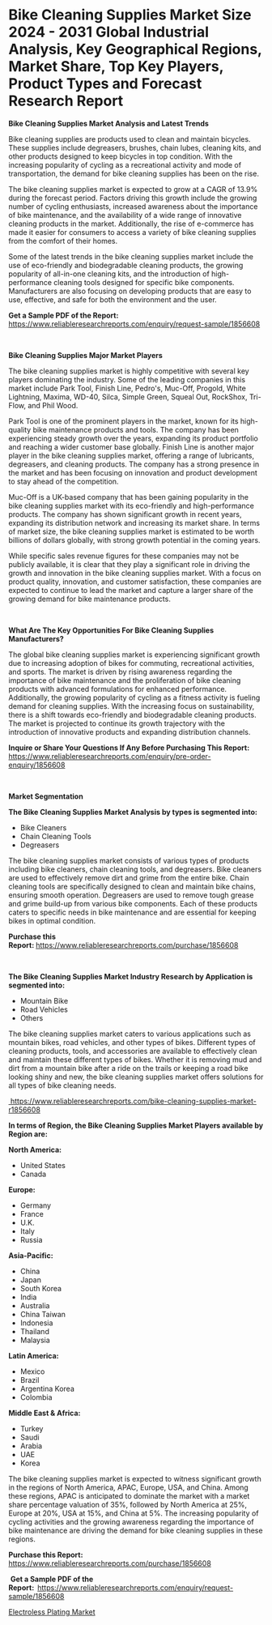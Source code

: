<p><h1>Bike Cleaning Supplies Market Size 2024 - 2031 Global Industrial Analysis, Key Geographical Regions, Market Share, Top Key Players, Product Types and Forecast Research Report</h1></p><p><strong>Bike Cleaning Supplies Market Analysis and Latest Trends</strong></p>
<p><p>Bike cleaning supplies are products used to clean and maintain bicycles. These supplies include degreasers, brushes, chain lubes, cleaning kits, and other products designed to keep bicycles in top condition. With the increasing popularity of cycling as a recreational activity and mode of transportation, the demand for bike cleaning supplies has been on the rise.</p><p>The bike cleaning supplies market is expected to grow at a CAGR of 13.9% during the forecast period. Factors driving this growth include the growing number of cycling enthusiasts, increased awareness about the importance of bike maintenance, and the availability of a wide range of innovative cleaning products in the market. Additionally, the rise of e-commerce has made it easier for consumers to access a variety of bike cleaning supplies from the comfort of their homes.</p><p>Some of the latest trends in the bike cleaning supplies market include the use of eco-friendly and biodegradable cleaning products, the growing popularity of all-in-one cleaning kits, and the introduction of high-performance cleaning tools designed for specific bike components. Manufacturers are also focusing on developing products that are easy to use, effective, and safe for both the environment and the user.</p></p>
<p><strong>Get a Sample PDF of the Report:&nbsp;</strong> <a href="https://www.reliableresearchreports.com/enquiry/request-sample/1856608">https://www.reliableresearchreports.com/enquiry/request-sample/1856608</a></p>
<p>&nbsp;</p>
<p><strong>Bike Cleaning Supplies Major Market Players</strong></p>
<p><p>The bike cleaning supplies market is highly competitive with several key players dominating the industry. Some of the leading companies in this market include Park Tool, Finish Line, Pedro's, Muc-Off, Progold, White Lightning, Maxima, WD-40, Silca, Simple Green, Squeal Out, RockShox, Tri-Flow, and Phil Wood.</p><p>Park Tool is one of the prominent players in the market, known for its high-quality bike maintenance products and tools. The company has been experiencing steady growth over the years, expanding its product portfolio and reaching a wider customer base globally. Finish Line is another major player in the bike cleaning supplies market, offering a range of lubricants, degreasers, and cleaning products. The company has a strong presence in the market and has been focusing on innovation and product development to stay ahead of the competition.</p><p>Muc-Off is a UK-based company that has been gaining popularity in the bike cleaning supplies market with its eco-friendly and high-performance products. The company has shown significant growth in recent years, expanding its distribution network and increasing its market share. In terms of market size, the bike cleaning supplies market is estimated to be worth billions of dollars globally, with strong growth potential in the coming years.</p><p>While specific sales revenue figures for these companies may not be publicly available, it is clear that they play a significant role in driving the growth and innovation in the bike cleaning supplies market. With a focus on product quality, innovation, and customer satisfaction, these companies are expected to continue to lead the market and capture a larger share of the growing demand for bike maintenance products.</p></p>
<p>&nbsp;</p>
<p><strong>What Are The Key Opportunities For Bike Cleaning Supplies Manufacturers?</strong></p>
<p><p>The global bike cleaning supplies market is experiencing significant growth due to increasing adoption of bikes for commuting, recreational activities, and sports. The market is driven by rising awareness regarding the importance of bike maintenance and the proliferation of bike cleaning products with advanced formulations for enhanced performance. Additionally, the growing popularity of cycling as a fitness activity is fueling demand for cleaning supplies. With the increasing focus on sustainability, there is a shift towards eco-friendly and biodegradable cleaning products. The market is projected to continue its growth trajectory with the introduction of innovative products and expanding distribution channels.</p></p>
<p><strong>Inquire or Share Your Questions If Any Before Purchasing This Report:</strong> <a href="https://www.reliableresearchreports.com/enquiry/pre-order-enquiry/1856608">https://www.reliableresearchreports.com/enquiry/pre-order-enquiry/1856608</a></p>
<p>&nbsp;</p>
<p><strong>Market Segmentation</strong></p>
<p><strong>The Bike Cleaning Supplies Market Analysis by types is segmented into:</strong></p>
<p><ul><li>Bike Cleaners</li><li>Chain Cleaning Tools</li><li>Degreasers</li></ul></p>
<p><p>The bike cleaning supplies market consists of various types of products including bike cleaners, chain cleaning tools, and degreasers. Bike cleaners are used to effectively remove dirt and grime from the entire bike. Chain cleaning tools are specifically designed to clean and maintain bike chains, ensuring smooth operation. Degreasers are used to remove tough grease and grime build-up from various bike components. Each of these products caters to specific needs in bike maintenance and are essential for keeping bikes in optimal condition.</p></p>
<p><strong>Purchase this Report:&nbsp;</strong><a href="https://www.reliableresearchreports.com/purchase/1856608">https://www.reliableresearchreports.com/purchase/1856608</a></p>
<p>&nbsp;</p>
<p><strong>The Bike Cleaning Supplies Market Industry Research by Application is segmented into:</strong></p>
<p><ul><li>Mountain Bike</li><li>Road Vehicles</li><li>Others</li></ul></p>
<p><p>The bike cleaning supplies market caters to various applications such as mountain bikes, road vehicles, and other types of bikes. Different types of cleaning products, tools, and accessories are available to effectively clean and maintain these different types of bikes. Whether it is removing mud and dirt from a mountain bike after a ride on the trails or keeping a road bike looking shiny and new, the bike cleaning supplies market offers solutions for all types of bike cleaning needs.</p></p>
<p><a href="https://www.reliableresearchreports.com/bike-cleaning-supplies-market-r1856608">&nbsp;https://www.reliableresearchreports.com/bike-cleaning-supplies-market-r1856608</a></p>
<p><strong>In terms of Region, the Bike Cleaning Supplies Market Players available by Region are:</strong></p>
<p>
    <p> <strong> North America: </strong>
        <ul>
            <li>United States</li>
            <li>Canada</li>
        </ul>
        </p> 
    <p> <strong> Europe: </strong>
        <ul>
            <li>Germany</li>
            <li>France</li>
            <li>U.K.</li>
            <li>Italy</li>
            <li>Russia</li>
        </ul>
        </p> 
    <p> <strong> Asia-Pacific: </strong>
        <ul>
            <li>China</li>
            <li>Japan</li>
            <li>South Korea</li>
            <li>India</li>
            <li>Australia</li>
            <li>China Taiwan</li>
            <li>Indonesia</li>
            <li>Thailand</li>
            <li>Malaysia</li>
        </ul>
        </p> 
    <p> <strong> Latin America: </strong>
        <ul>
            <li>Mexico</li>
            <li>Brazil</li>
            <li>Argentina Korea</li>
            <li>Colombia</li>
        </ul>
        </p> 
    <p> <strong> Middle East & Africa: </strong>
        <ul>
            <li>Turkey</li>
            <li>Saudi</li>
            <li>Arabia</li>
            <li>UAE</li>
            <li>Korea</li>
        </ul>
    </p>
    </p>
<p><p>The bike cleaning supplies market is expected to witness significant growth in the regions of North America, APAC, Europe, USA, and China. Among these regions, APAC is anticipated to dominate the market with a market share percentage valuation of 35%, followed by North America at 25%, Europe at 20%, USA at 15%, and China at 5%. The increasing popularity of cycling activities and the growing awareness regarding the importance of bike maintenance are driving the demand for bike cleaning supplies in these regions.</p></p>
<p><strong>Purchase this Report: </strong><a href="https://www.reliableresearchreports.com/purchase/1856608">https://www.reliableresearchreports.com/purchase/1856608</a></p>
<p>&nbsp;<strong>Get a Sample PDF of the Report:&nbsp;&nbsp;</strong><a href="https://www.reliableresearchreports.com/enquiry/request-sample/1856608">https://www.reliableresearchreports.com/enquiry/request-sample/1856608</a></p>
<p><strong></strong></p>
<p><p><a href="https://github.com/msLonKoss78/Market-Research-Report-List-1/blob/main/electroless-plating-market.md">Electroless Plating Market</a></p></p>